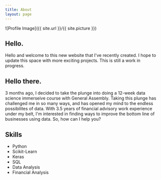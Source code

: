 ```yaml
---
title: About
layout: page
---
```

![Profile Image]({{ site.url }}/{{ site.picture }})

<h2>Hello.</h2>
<p>Hello and welcome to this new website that I've recently created. I hope to update this space with more exciting projects. This is still a work in progress.</p>

<h2>Hello there.</h2>
<p>3 months ago, I decided to take the plunge into doing a 12-week data science immerseive course with General Assembly. Taking this plunge has challenged me in so many ways, and has opened my mind to the endless possibilites of data. With 3.5 years of financial advisory work experience under my belt, I'm interested in finding ways to improve the bottom line of businesses using data. So, how can I help you?</p> 

<h2>Skills</h2>

<ul class="skill-list">
	<li>Python</li>
	<li>Scikit-Learn</li>
	<li>Keras</li>
	<li>SQL</li>
	<li>Data Analysis</li>
	<li>Financial Analysis</li>

</ul>
